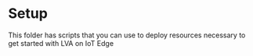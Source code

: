 # Setup
This folder has scripts that you can use to deploy resources necessary to get started with LVA on IoT Edge
